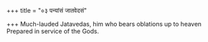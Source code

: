 +++
title = "०३ पन्यांसं जातवेदसं"

+++
Much-lauded Jatavedas, him who bears oblations up to heaven  
     Prepared in service of the Gods.